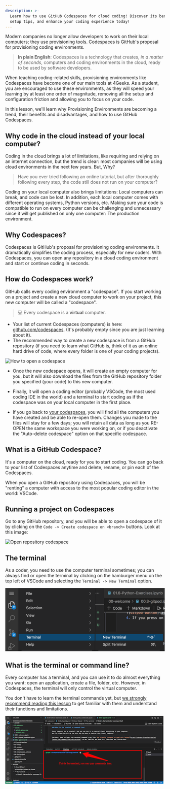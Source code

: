 ```yaml
---
description: >-
  Learn how to use GitHub Codespaces for cloud coding! Discover its benefits,
  setup tips, and enhance your coding experience today!
---
```

Modern companies no longer allow developers to work on their local computers; they use provisioning tools. Codespaces is GitHub's proposal for provisioning coding environments. 

> **In plain English**: Codespaces is a technology that creates, *in a matter of seconds*, computers and coding environments in the cloud, ready to be used by software developers.

When teaching coding-related skills, provisioning environments like Codespaces have become one of our main tools at 4Geeks. As a student, you are encouraged to use these environments, as they will speed your learning by at least one order of magnitude, removing all the setup and configuration friction and allowing you to focus on your code.

In this lesson, we'll learn why Provisioning Environments are becoming a trend, their benefits and disadvantages, and how to use GitHub Codespaces.

## Why code in the cloud instead of your local computer?

Coding in the cloud brings a lot of limitations, like requiring and relying on an internet connection, but the trend is clear: most companies will be using cloud environments in the next few years. But, Why?

> Have you ever tried following an online tutorial, but after thoroughly following every step, the code still does not run on your computer?

Coding on your local computer also brings limitations: Local computers can break, and code can be lost. In addition, each local computer comes with different operating systems, Python versions, etc. Making sure your code is compatible to run on every computer can be challenging and unnecessary since it will get published on only one computer: The production environment.

## Why Codespaces?

Codespaces is GitHub's proposal for provisioning coding environments. It dramatically simplifies the coding process, especially for new coders. With Codespaces, you can open any repository in a cloud coding environment and start or continue coding in seconds.

## How do Codespaces work?

GitHub calls every coding environment a "codespace". If you start working on a project and create a new cloud computer to work on your project, this new computer will be called a "codespace". 

> 💻 Every codespace is a **virtual** computer.

- Your list of current Codespaces (computers) is here: [github.com/codespaces](https://github.com/codespaces). (It's probably empty since you are just learning about it).
- The recommended way to create a new codespace is from a GitHub repository (if you need to learn what GitHub is, think of it as an online hard drive of code, where every folder is one of your coding projects).

![How to open a codespace](https://github.com/breatheco-de/content/blob/master/src/assets/images/create-codespace.gif?raw=true)

- Once the new codespace opens, it will create an empty computer for you, but it will also download the files from the GitHub repository folder you specified (your code) to this new computer.

- Finally, it will open a coding editor (probably VSCode, the most used coding IDE in the world) and a terminal to start coding as if the codespace was on your local computer in the first place.

- If you go back to [your codespaces](https://github.com/codespaces), you will find all the computers you have created and be able to re-open them. Changes you made to the files will stay for a few days; you will retain all data as long as you RE-OPEN the same workspace you were working on, or if you deactivate the "Auto-delete codespace" option on that specific codespace.

## What is a GitHub Codespace?

It's a computer on the cloud, ready for you to start coding. You can go back to your list of Codespaces anytime and delete, rename, or pin each of the Codespaces.

When you open a GitHub repository using Codespaces, you will be "renting" a computer with access to the most popular coding editor in the world: VSCode.

## Running a project on Codespaces

Go to any GitHub repository, and you will be able to open a codespace of it by clicking on the `Code -> Create codespace on <branch>` buttons. Look at this image:

![Open repository codespace](https://github.com/breatheco-de/content/blob/master/src/assets/images/open-codespace.png?raw=true)

## The terminal

As a coder, you need to use the computer terminal sometimes; you can always find or open the terminal by clicking on the hamburger menu on the top left of VSCode and selecting the `Terminal -> New Terminal` option.

![How to open a terminal in VSCode](https://github.com/breatheco-de/content/raw/master/src/assets/images/terminal.png?raw=true)

## What is the terminal or command line?

Every computer has a terminal, and you can use it to do almost everything you want: open an application, create a file, folder, etc. However, in Codespaces, the terminal will only control the virtual computer.

You don't have to learn the terminal commands yet, but [we strongly recommend reading this lesson](https://4geeks.com/lesson/the-command-line-the-terminal) to get familiar with them and understand their functions and limitations.

![VSCode terminal](https://github.com/breatheco-de/content/blob/master/src/assets/images/terminal-command.png?raw=true)
